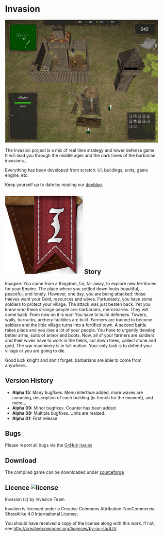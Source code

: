 # Invasion

![Screenshot](./Screens/ingame_1.jpeg)

The Invasion project is a mix of real time strategy and tower defense game. It
will lead you through the middle ages and the dark times of the barbarian
invasions...

Everything has been developed from scratch: UI, buildings, units, game engine,
etc.


Keep yourself up to date by reading our
[devblog](http://invasion.montmartel.com/index.php/blog).

## ![invasion_logo](icone.png) Story 

Imagine: You come from a Kingdom, far, far away, to explore new territories for
your Empire. The place where you settled down looks beautiful, peaceful, and
lonely. However, one day, you are being attacked: those thieves  want your Gold,
resources and wives. Fortunately, you have some soldiers to protect your
village.  The attack was just beaten back. Yet you know who these strange people
are: barbarians, mercenaries. They will come back. From now on it is war! You
have to build defenses. Towers, walls, barracks, archery facilities are built.
Farmers are trained to become soldiers and the little village turns into a
fortified town. A second battle takes place and you lose a lot of your people.
You have to urgently develop better arms, suits of armor and boots. Now, all of
your farmers are soldiers and their wives have to work in the fields, cut down
trees, collect stone and gold. The war machinery is in full motion. Your only
task is to defend your village or you are going to die.

Good luck knight and don’t forget: barbarians are able to come from anywhere…

## Version History

* **Alpha 15:** Many bugfixes. Menu interface added, more waves are comming,
  description of each building (in french for the moment), and more...
* **Alpha 09:** Minor bugfixes. Counter has been added.
* **Alpha 08:** Multiple bugfixes. Units are resized.
* **Alpha 01:** First release

## Bugs

Please report all bugs via the [GitHub
Issues](https://github.com/SamuelGauthier/Invasion/issues)

## Download

The compiled game can be downloaded under
[sourceforge](https://sourceforge.net/projects/gameinvasion/)

## Licence ![license](https://i.creativecommons.org/l/by-nc-sa/4.0/80x15.png) 

Invasion (c) by Invasion Team

Invation is licensed under a Creative Commons
Attribution-NonCommercial-ShareAlike 4.0 International License.

You should have received a copy of the license along with this
work. If not, see <http://creativecommons.org/licenses/by-nc-sa/4.0/>.
